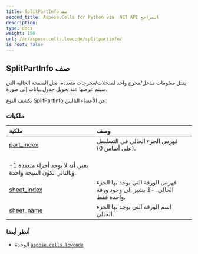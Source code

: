 ```yaml
---
title: SplitPartInfo صف
second_title: Aspose.Cells for Python via .NET API المراجع
description:
type: docs
weight: 150
url: /ar/aspose.cells.lowcode/splitpartinfo/
is_root: false
---
```

##  SplitPartInfo صف
يمثل معلومات مدخل/مخرج واحد لمدخلات/مخرجات متعددة،
مثل الصفحة الحالية التي سيتم عرضها عند تحويل جدول بيانات إلى صورة.



يكشف النوع SplitPartInfo عن الأعضاء التاليين:

###  ملكيات
| ملكية| وصف|
| :- | :- |
| [part_index](/cells/python-net/ar/aspose.cells.lowcode/splitpartinfo/part_index) | فهرس الجزء الحالي في التسلسل (على أساس 0).<br/> -1 يعني أنه لا يوجد أجزاء متعددة وبالتالي تكون النتيجة واحدة.|
| [sheet_index](/cells/python-net/ar/aspose.cells.lowcode/splitpartinfo/sheet_index) | فهرس الورقة التي يوجد بها الجزء الحالي. -1 يشير إلى وجود ورقة واحدة فقط.|
| [sheet_name](/cells/python-net/ar/aspose.cells.lowcode/splitpartinfo/sheet_name) | اسم الورقة التي يوجد بها الجزء الحالي.|



###  أنظر أيضا
* الوحدة [`aspose.cells.lowcode`](..)
